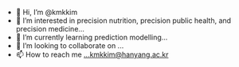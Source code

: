 - 👋 Hi, I’m @kmkkim
- 👀 I’m interested in precision nutrition, precision public health, and precision medicine...
- 🌱 I’m currently learning prediction modelling...
- 💞️ I’m looking to collaborate on ...
- 📫 How to reach me ...kmkkim@hanyang.ac.kr

<!---
kmkkim/kmkkim is a ✨ special ✨ repository because its `README.md` (this file) appears on your GitHub profile.
You can click the Preview link to take a look at your changes.
--->
